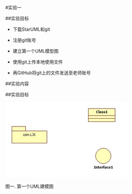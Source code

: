 #实验一


##实验目标
- 下载StarUML和git

- 注册git账号

- 建立第一个UML模型图

- 使用git上传本地使用文件

- 再GitHub将git上的文件发送至老师账号

##实验内容

##实验目标

![第一个UML建模图](./model.jpg)   

 图一. 第一个UML建模图 